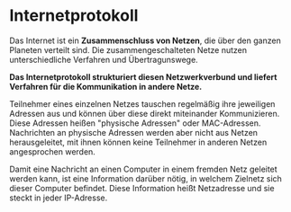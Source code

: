 # Internetprotokoll

Das Internet ist ein **Zusammenschluss von Netzen**, die über den ganzen Planeten verteilt sind. Die zusammengeschalteten Netze nutzen unterschiedliche Verfahren und Übertragunswege.

**Das Internetprotokoll strukturiert diesen Netzwerkverbund und liefert Verfahren für die Kommunikation in andere Netze.**

Teilnehmer eines einzelnen Netzes tauschen regelmäßig ihre jeweiligen Adressen aus und können über diese direkt miteinander Kommunizieren. Diese Adressen heißen "physische Adressen" oder MAC-Adressen. Nachrichten an physische Adressen werden aber nicht aus Netzen herausgeleitet, mit ihnen können keine Teilnehmer in anderen Netzen angesprochen werden.

Damit eine Nachricht an einen Computer in einem fremden Netz geleitet werden kann, ist eine Information darüber nötig, in welchem Zielnetz sich dieser Computer befindet. Diese Information heißt Netzadresse und sie steckt in jeder IP-Adresse.
